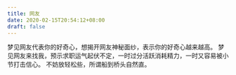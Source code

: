 ```yaml
---
title: 网友
date: 2020-02-15T20:54:12+08:00
draft: false
---
```


梦见网友代表你的好奇心，想揭开网友神秘面纱，表示你的好奇心越来越高。
梦见网友来找我，预示求职运气起伏不定，一时过分活跃消耗精力，一时又容易被小节打击信心。
不妨放轻松些，所谓船到桥头自然直。
